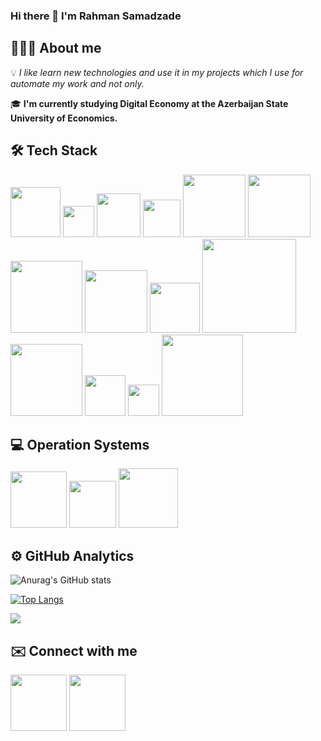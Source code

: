 ### Hi there 👋 I'm Rahman Samadzade

## 👨🏻‍💻 About me

💡 _I like learn new technologies and use it in my projects which I use for automate my work and not only._

🎓 **I'm currently studying Digital Economy at the Azerbaijan State University of Economics.**

## 🛠 Tech Stack
<img src="https://img.shields.io/badge/Python-3776AB?style=for-the-badge&logo=python&logoColor=white" width="80"/> <img src="https://img.shields.io/badge/Go-00ADD8?style=for-the-badge&logo=go&logoColor=white" width="50"/> <img src="https://img.shields.io/badge/HTML5-E34F26?style=for-the-badge&logo=html5&logoColor=white" width="70"/>  <img src="https://img.shields.io/badge/CSS3-1572B6?style=for-the-badge&logo=css3&logoColor=white" width="60"/> <img src="https://img.shields.io/badge/JavaScript-F7DF1E?style=for-the-badge&logo=javascript&logoColor=black" width="100"> <img src="https://img.shields.io/badge/PowerShell-5391FE?style=for-the-badge&logo=PowerShell&logoColor=white" width="100"/> <img src="https://img.shields.io/badge/Shell_Script-121011?style=for-the-badge&logo=gnu-bash&logoColor=white" width="115"> <img src="https://img.shields.io/badge/Markdown-000000?style=for-the-badge&logo=markdown&logoColor=white" width="100"/> <img src="https://img.shields.io/badge/Heroku-430098?style=for-the-badge&logo=heroku&logoColor=white" width="80"/> <img src="https://img.shields.io/badge/Visual_Studio_Code-0078D4?style=for-the-badge&logo=visual%20studio%20code&logoColor=white" width="150"/> <img src="https://img.shields.io/badge/sublime_text-%23575757.svg?&style=for-the-badge&logo=sublime-text&logoColor=important" width="115"/> <img src="https://img.shields.io/badge/Node.js-43853D?style=for-the-badge&logo=node-dot-js&logoColor=white" width="65"/> <img src="https://img.shields.io/badge/Git-F05032?style=for-the-badge&logo=git&logoColor=white" width="50"/>
<img src="https://img.shields.io/badge/Adobe%20Photoshop-31A8FF?style=for-the-badge&logo=Adobe%20Photoshop&logoColor=black" width="130"/>
   
## 💻 Operation Systems
<img src="https://img.shields.io/badge/Windows-0078D6?style=for-the-badge&logo=windows&logoColor=white" width="90"/> <img src="https://img.shields.io/badge/Ubuntu-E95420?style=for-the-badge&logo=ubuntu&logoColor=white" width="75"/> <img src="https://img.shields.io/badge/Kali_Linux-557C94?style=for-the-badge&logo=kali-linux&logoColor=white" width="95"/>
  


## ⚙️ GitHub Analytics
![Anurag's GitHub stats](https://github-readme-stats.vercel.app/api?username=capwan&&show_icons=true&theme=tokyonight)

[![Top Langs](https://github-readme-stats.vercel.app/api/top-langs/?username=capwan&layout=compact&langs_count=8&theme=tokyonight)](https://github.com/capwan/github-readme-stats)

![](https://komarev.com/ghpvc/?username=capwan&color=blue)

## ✉️ Connect with me

[<img src="https://img.shields.io/badge/LinkedIn-0077B5?style=for-the-badge&logo=linkedin&logoColor=white" width="90"/>](https://www.linkedin.com/in/rsamedzade)
[<img src="https://img.shields.io/badge/Telegram-2CA5E0?style=for-the-badge&logo=telegram&logoColor=white" width="90"/>](https://t.me/capwan)

<!--
**capwan/capwan** is a ✨ _special_ ✨ repository because its `README.md` (this file) appears on your GitHub profile.

Here are some ideas to get you started:

- 🔭 I’m currently working on ...
- 🌱 I’m currently learning ...
- 👯 I’m looking to collaborate on ...
- 🤔 I’m looking for help with ...
- 💬 Ask me about ...
- 📫 How to reach me: ...
- 😄 Pronouns: ...
- ⚡ Fun fact: ...











-->
